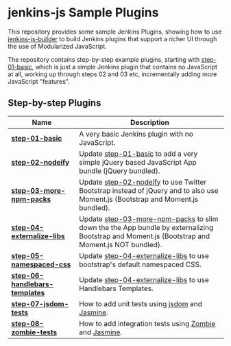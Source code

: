 # jenkins-js Sample Plugins

This repository provides some sample Jenkins Plugins, showing how to use [jenkins-js-builder] to build
Jenkins plugins that support a richer UI through the use of Modularized JavaScript.

The repository contains step-by-step example plugins, starting with <a href="../../tree/master/step-01-basic">step-01-basic</a>,
which is just a simple Jenkins plugin that contains no JavaScript at all, working up through steps 02 and 03 etc,
incrementally adding more JavaScript "features". 

## Step-by-step Plugins

| Name               | Description |
|--------------------|-------------|
| <b><a href="../../tree/master/step-01-basic">step-01-basic</a></b> | A very basic Jenkins plugin with no JavaScript.
| <b><a href="../../tree/master/step-02-nodeify">step-02-nodeify</a></b> | Update <a href="../../tree/master/step-01-basic">step-01-basic</a> to add a very simple jQuery based JavaScript App bundle (jQuery bundled).|
| <b><a href="../../tree/master/step-03-more-npm-packs">step-03-more-npm-packs</a></b> | Update <a href="../../tree/master/step-02-nodeify">step-02-nodeify</a> to use Twitter Bootstrap instead of jQuery and to also use Moment.js (Bootstrap and Moment.js bundled). |
| <b><a href="../../tree/master/step-04-externalize-libs">step-04-externalize-libs</a></b> | Update <a href="../../tree/master/step-03-more-npm-packs">step-03-more-npm-packs</a> to slim down the the App bundle by externalizing Bootstrap and Moment.js (Bootstrap and Moment.js NOT bundled). |
| <b><a href="../../tree/master/step-05-namespaced-css">step-05-namespaced-css</a></b> | Update <a href="../../tree/master/step-04-externalize-libs">step-04-externalize-libs</a> to use bootstrap's default namespaced CSS. |
| <b><a href="../../tree/master/step-06-handlebars-templates">step-06-handlebars-templates</a></b> | Update <a href="../../tree/master/step-04-externalize-libs">step-04-externalize-libs</a> to use Handlebars Templates. |
| <b><a href="../../tree/master/step-07-jsdom-tests">step-07-jsdom-tests</a></b> | How to add unit tests using [jsdom] and [Jasmine]. |
| <b><a href="../../tree/master/step-08-zombie-tests">step-08-zombie-tests</a></b> | How to add integration tests using [Zombie] and [Jasmine]. |

[jenkins-js-modules]: https://github.com/jenkinsci/js-modules
[jenkins-js-builder]: https://github.com/jenkinsci/js-builder
[jenkins-js-libs]: https://github.com/jenkinsci/js-libs
[jenkins-js-test]: https://github.com/jenkinsci/js-test
[Jasmine]: http://jasmine.github.io/
[jsdom]: https://github.com/tmpvar/jsdom
[Zombie]: http://zombie.js.org/
